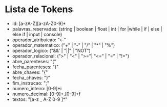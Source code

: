 
# Lista de Tokens
- id: [a-zA-Z][a-zA-Z0-9]*
- palavras_reservadas: (string | boolean | float | int | for |while | if | else | else if | input | console)
- operador_atribuicao: "<-"
- operador_matematico: ("+" | "-" | "/" | "*" | "%")
- operador_logico: ("&&' | "||" | "NOT")
- operador_relacional: (">" | "<" | ">="| "<=" | "=" | "!=")
- abre_parenteses: "("
- fecha_parenteses: ")"
- abre_chaves: "{"
- fecha_chaves: "}"
- fim_instrucao: ";"
- numero_inteiro: [0-9]+i
- numero_decimal: [0-9]+.[0-9]+f
- textos: "[a-z _ A-Z 0-9 ]*"
  

